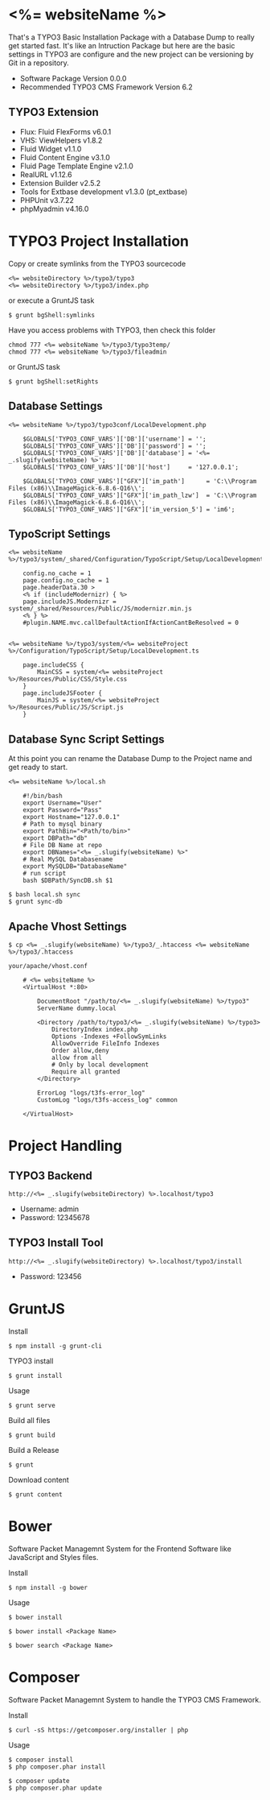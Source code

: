 <%= websiteName %>
=======================

That's a TYPO3 Basic Installation Package with a Database Dump to really get started fast. 
It's like an Intruction Package but here are the basic settings in TYPO3 are configure 
and the new project can be versioning by Git in a repository.


*   Software Package Version 0.0.0
*   Recommended TYPO3 CMS Framework Version 6.2


TYPO3 Extension
--------------

*   Flux: Fluid FlexForms v6.0.1
*   VHS: ViewHelpers v1.8.2
*   Fluid Widget v1.1.0
*   Fluid Content Engine v3.1.0
*   Fluid Page Template Engine v2.1.0
*   RealURL v1.12.6
*   Extension Builder v2.5.2
*   Tools for Extbase development v1.3.0 (pt_extbase)
*   PHPUnit v3.7.22
*   phpMyadmin v4.16.0



TYPO3 Project Installation
=======================

Copy or create symlinks from the TYPO3 sourcecode

    <%= websiteDirectory %>/typo3/typo3
    <%= websiteDirectory %>/typo3/index.php

or execute a GruntJS task

    $ grunt bgShell:symlinks
	
Have you access problems with TYPO3, then check this folder

    chmod 777 <%= websiteName %>/typo3/typo3temp/
    chmod 777 <%= websiteName %>/typo3/fileadmin

or GruntJS task

    $ grunt bgShell:setRights


Database Settings
--------------

    <%= websiteName %>/typo3/typo3conf/LocalDevelopment.php

        $GLOBALS['TYPO3_CONF_VARS']['DB']['username'] = '';
        $GLOBALS['TYPO3_CONF_VARS']['DB']['password'] = '';
		$GLOBALS['TYPO3_CONF_VARS']['DB']['database'] = '<%= _.slugify(websiteName) %>';
		$GLOBALS['TYPO3_CONF_VARS']['DB']['host']     = '127.0.0.1';
    
		$GLOBALS['TYPO3_CONF_VARS']["GFX"]['im_path']      = 'C:\\Program Files (x86)\\ImageMagick-6.8.6-Q16\\';
		$GLOBALS['TYPO3_CONF_VARS']["GFX"]['im_path_lzw']  = 'C:\\Program Files (x86)\\ImageMagick-6.8.6-Q16\\';
		$GLOBALS['TYPO3_CONF_VARS']["GFX"]['im_version_5'] = 'im6';
	
	
TypoScript Settings
----------------

    <%= websiteName %>/typo3/system/_shared/Configuration/TypoScript/Setup/LocalDevelopment.ts

        config.no_cache = 1
        page.config.no_cache = 1
        page.headerData.30 >
        <% if (includeModernizr) { %>
        page.includeJS.Modernizr = system/_shared/Resources/Public/JS/modernizr.min.js
        <% } %>
        #plugin.NAME.mvc.callDefaultActionIfActionCantBeResolved = 0


    <%= websiteName %>/typo3/system/<%= websiteProject %>/Configuration/TypoScript/Setup/LocalDevelopment.ts

        page.includeCSS {
	        MainCSS = system/<%= websiteProject %>/Resources/Public/CSS/Style.css
        }
        page.includeJSFooter {
	        MainJS = system/<%= websiteProject %>/Resources/Public/JS/Script.js
        }


Database Sync Script Settings
----------------

At this point you can rename the Database Dump to the Project name and get ready to start.

    <%= websiteName %>/local.sh

        #!/bin/bash
        export Username="User"
        export Password="Pass"
		export Hostname="127.0.0.1"
        # Path to mysql binary
        export PathBin="<Path/to/bin>"
        export DBPath="db"
        # File DB Name at repo
        export DBNames="<%= _.slugify(websiteName) %>"
        # Real MySQL Databasename
        export MySQLDB="DatabaseName"
        # run script
        bash $DBPath/SyncDB.sh $1

    $ bash local.sh sync
	$ grunt sync-db


Apache Vhost Settings
---------------

    $ cp <%= _.slugify(websiteName) %>/typo3/_.htaccess <%= websiteName %>/typo3/.htaccess

    your/apache/vhost.conf

        # <%= websiteName %>
        <VirtualHost *:80>

            DocumentRoot "/path/to/<%= _.slugify(websiteName) %>/typo3"
            ServerName dummy.local

            <Directory /path/to/typo3/<%= _.slugify(websiteName) %>/typo3>
                DirectoryIndex index.php
				Options -Indexes +FollowSymLinks
				AllowOverride FileInfo Indexes
                Order allow,deny
                allow from all
                # Only by local development
                Require all granted
            </Directory>

            ErrorLog "logs/t3fs-error_log"
            CustomLog "logs/t3fs-access_log" common

        </VirtualHost>


Project Handling
=======================


TYPO3 Backend
----------------

    http://<%= _.slugify(websiteDirectory) %>.localhost/typo3

*   Username: admin
*   Password: 12345678


TYPO3 Install Tool
----------------

    http://<%= _.slugify(websiteDirectory) %>.localhost/typo3/install

*   Password: 123456


GruntJS
=======================

Install

    $ npm install -g grunt-cli

TYPO3 install

    $ grunt install

Usage

    $ grunt serve

Build all files

    $ grunt build

Build a Release

    $ grunt

Download content

    $ grunt content



Bower
=======================

Software Packet Managemnt System for the Frontend Software like JavaScript and Styles files.

Install

    $ npm install -g bower

Usage

    $ bower install

    $ bower install <Package Name>

    $ bower search <Package Name>


Composer
=======================

Software Packet Managemnt System to handle the TYPO3 CMS Framework.


Install

    $ curl -sS https://getcomposer.org/installer | php


Usage

    $ composer install
    $ php composer.phar install

    $ composer update
    $ php composer.phar update